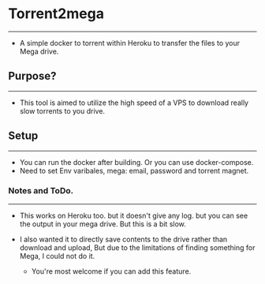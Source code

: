 # Torrent2mega
--------------
* A simple docker to torrent within Heroku to transfer the files to your Mega drive.

## Purpose?
-----------
* This tool is aimed to utilize the high speed of a VPS to download really slow torrents to you drive.

## Setup
---------
* You can run the docker after building. Or you can use docker-compose.
* Need to set Env varibales, mega: email, password and torrent magnet.

### Notes and ToDo.
-------------------
* This works on Heroku too. but it doesn't give any log. but you can see the output in your mega drive. But this is a bit slow.  

* I also wanted it to directly save contents to the drive rather than download and upload, But due to the limitations of finding something for Mega, I could not do it.
	* You're most welcome if you can add this feature.
